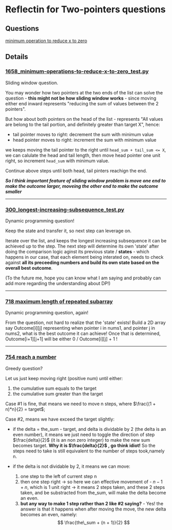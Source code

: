 # Reflectin for Two-pointers questions

## Questions
[minimum operation to reduce x to zero](#1658_minimum-operations-to-reduce-x-to-zero_testpy)

## Details
### [1658_minimum-operations-to-reduce-x-to-zero_test.py](1658_minimum-operations-to-reduce-x-to-zero_test.py)

Sliding window question. 

You may wonder how two pointers at the two ends of the list can solve the question - **this might not be how sliding window works** - since moving either end inward represents "reducing the sum of values between the 2 pointers".

But how about both pointers on the head of the list - represents "All values are belong to the tail portion, and definitely greater than target X", hence:
- tail pointer moves to right: decrement the sum with minimum value
- head pointer moves to right: increment the sum with minimum value

we keeps moving the tail pointer to the right until `head_sum + tail_sum <= X`, we can calulate the head and tail length, then move head pointer one unit right, so increment `head_sum` with minimum value. 

Continue above steps until both head, tail pinters reachign the end.

***So I think important feature of sliding window problem is move one end to make the outcome larger, moveing the other end to make the outcome smaller***

---

### [300_longest-increasing-subsequence_test.py](300_longest-increasing-subsequence_test.py)

Dynamic programming question!

Keep the state and transfer it, so next step can leverage on.

Iterate over the list, and keeps the longest increasing subsequence it can be achieved up to the step. The next step will determine its own 'state' after doing the comparison logic aginst its previous state / **states** - which happens in our case, that each element being interated on, needs to check against **all its preceeding numbers and build its own state based on the overall best outcome**.

(To the future me, hope you can know what I am saying and probably can add more regarding the understanding about DP!)

---

### [718 maximum length of repeated subarray](718_maximum-length-of-repeated-subarray_test.py)

Dynamic programming question, again!

From the question, not hard to realize that the 'state' exists! Build a 2D array say Outcome[i][j] representing when pointer i in nums1, and pointer j in nums2, what is the best outcome it can achieve! Once that is determined, Outcome[i+1][j+1] will be either 0 / Outcome[i][j] + 1 !

---

### [754 reach a number](754_reach_a_number.py)

Greedy question?

Let us just keep moving right (positive num) until either:
1. the cumulative sum equals to the target 
2. the cumulative sum greater than the target

Case #1 is fine, that means we need to move n steps, where $\frac{(1 + n)*n}{2} = target$;

Case #2, means we have exceed the target slightly:
- if the delta = the_sum - target, and delta is dividable by 2 (the delta is an even number), it means we just need to toggle the direction of step $\frac{delta}{2}$ (it is an non zero integer) to make the new sum becomes target. **Why it is $\frac{delta}{2}$ , go think idiot!** So the steps need to take is still equivalent to the number of steps took,namely n.

- if the delta is not dividable by 2, it means we can move:
    1. one step to the left of current step n
    2. then one step right -> so here we can effective movement of - $n - 1 + n$, which is 1 unit right -> it means 2 steps taken, and these 2 steps taken, and be substracted from the_sum, will make the delta become an even.
    3. **but any way to make 1 step rather than 2 like #2 saying?** - Yes! the answer is that it happens when after moving the move, the new delta becomes an even, namely:
        $$
        \frac{the\_sum + (n + 1)}{2}
        $$


